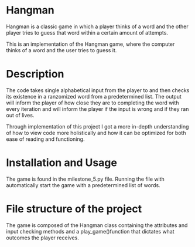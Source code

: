 # Hangman

Hangman is a classic game in which a player thinks of a word and the other player tries to guess that word within a certain amount of attempts.

This is an implementation of the Hangman game, where the computer thinks of a word and the user tries to guess it. 

# Description

The code takes single alphabetical input from the player to and then checks its existence in a ranzomized word from a predetermined list. The output will inform the player of how close they are to completing the word with every iteration and will inform the player if the input is wrong and if they ran out of lives.

Through implementation of this project I got a more in-depth understanding of how to view code more holistically and how it can be optimized for both ease of reading and functioning.

# Installation and Usage

The game is found in the milestone_5.py file. Running the file with automatically start the game with a predetermined list of words.

# File structure of the project

The game is composed of the Hangman class containing the attributes and input checking methods and a play_game()function that dictates what outcomes the player receives.